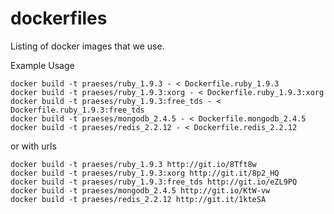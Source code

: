 dockerfiles
===========

Listing of docker images that we use.


Example Usage

```Batchfile
docker build -t praeses/ruby_1.9.3 - < Dockerfile.ruby_1.9.3
docker build -t praeses/ruby_1.9.3:xorg - < Dockerfile.ruby_1.9.3:xorg
docker build -t praeses/ruby_1.9.3:free_tds - < Dockerfile.ruby_1.9.3:free_tds
docker build -t praeses/mongodb_2.4.5 - < Dockerfile.mongodb_2.4.5
docker build -t praeses/redis_2.2.12 - < Dockerfile.redis_2.2.12
```

or with urls

```
docker build -t praeses/ruby_1.9.3 http://git.io/8Tft8w
docker build -t praeses/ruby_1.9.3:xorg http://git.it/8p2_HQ
docker build -t praeses/ruby_1.9.3:free_tds http://git.io/eZL9PQ
docker build -t praeses/mongodb_2.4.5 http://git.io/KtW-vw
docker build -t praeses/redis_2.2.12 http://git.it/1kteSA
```
